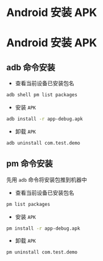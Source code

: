# Android 安装 APK


# Android 安装 APK

## adb 命令安装

- 查看当前设备已安装包名

```bash
adb shell pm list packages
```

- 安装 `APK`

```bash
adb install -r app-debug.apk
```

- 卸载 `APK`

```bash
adb uninstall com.test.demo
```

## pm 命令安装

先用 `adb` 命令将安装包推到机器中

- 查看当前设备已安装包名

```bash
pm list packages
```

- 安装 `APK`

```bash
pm install -r app-debug.apk
```

- 卸载 `APK`

```bash
pm uninstall com.test.demo
```


